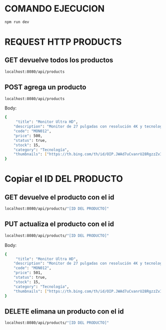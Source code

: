 # COMANDO EJECUCION

```bash
npm run dev
```


# REQUEST HTTP PRODUCTS

## GET devuelve todos los productos

```bash
localhost:8080/api/products
```


## POST agrega un producto

```bash
localhost:8080/api/products
```

Body:

```bash
{
     "title": "Monitor Ultra HD",
    "description": "Monitor de 27 pulgadas con resolución 4K y tecnología HDR.",
    "code": "MON012",
    "price": 500,
    "status": true,
    "stock": 15,
    "category": "Tecnología",
    "thumbnails": ["https://th.bing.com/th/id/OIP.JWAd7uCvanrU28RgzzZvIwHaE8?rs=1&pid=ImgDetMain"]
}
```

# Copiar el ID DEL PRODUCTO

## GET devuelve el producto con el id

```bash
localhost:8080/api/products/"[ID DEL PRODUCTO]"
```

## PUT actualiza el producto con el id

```bash
localhost:8080/api/products/"[ID DEL PRODUCTO]"
```

Body:

```bash
{
     "title": "Monitor Ultra HD",
    "description": "Monitor de 27 pulgadas con resolución 4K y tecnología HDR.",
    "code": "MON012",
    "price": 501,
    "status": true,
    "stock": 15,
    "category": "Tecnología",
    "thumbnails": ["https://th.bing.com/th/id/OIP.JWAd7uCvanrU28RgzzZvIwHaE8?rs=1&pid=ImgDetMain"]
}
```

## DELETE elimana un producto con el id

```bash
localhost:8080/api/products/"[ID DEL PRODUCTO]"
```





